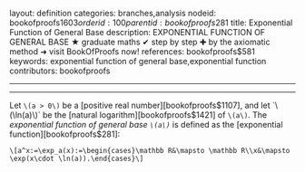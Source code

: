 layout: definition
categories: branches,analysis
nodeid: bookofproofs$1603
orderid: 100
parentid: bookofproofs$281
title: Exponential Function of General Base
description: EXPONENTIAL FUNCTION OF GENERAL BASE ★ graduate maths ✔ step by step ✚ by the axiomatic method ➜ visit BookOfProofs now!
references: bookofproofs$581
keywords: exponential function of general base,exponential function
contributors: bookofproofs

---


---

Let `\(a > 0\)` be a [positive real number][bookofproofs$1107], and let `\(\ln(a)\)` be the [natural logarithm][bookofproofs$1421] of `\(a\)`. The *exponential function of general base `\(a\)`* is defined as the [exponential function][bookofproofs$281]:

`\[a^x:=\exp_a(x):=\begin{cases}\mathbb R&\mapsto \mathbb R\\x&\mapsto \exp(x\cdot \ln(a)).\end{cases}\]`
